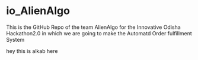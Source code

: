 # io_AlienAlgo
This is the GitHub Repo of the team AlienAlgo for the Innovative Odisha Hackathon2.0 in which we are going to make the Automatd Order fulfillment System


hey this is alkab here